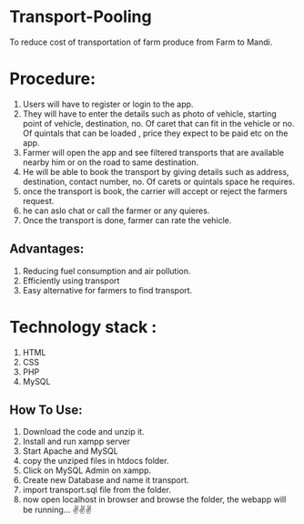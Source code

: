 # Transport-Pooling
 To reduce cost of  transportation of farm produce from Farm to Mandi.
 
 
# Procedure:
 
1. Users will have to register or login to the app.
2. They will have to enter the details such as photo of vehicle, starting point of vehicle, destination, no. Of caret that can fit in the vehicle or no. Of quintals that can be loaded , price they expect to be paid etc on the app. 
3. Farmer will open the app and see filtered   transports that are available nearby him or on the road to same destination. 
4. He will be able to book the transport by giving details such as address, destination, contact number, no. Of carets or quintals space he requires. 
5. once the transport is book, the carrier will accept or reject the farmers request. 
6. he can aslo chat or call the farmer or any quieres.
7. Once the transport is done, farmer can rate the vehicle.




## Advantages:
 
1. Reducing fuel consumption and air pollution.
2. Efficiently using transport
3. Easy alternative for farmers to find transport.



#  Technology stack :
1. HTML
2. CSS
3. PHP
4. MySQL



## How To Use:
1. Download the code and unzip it.
2. Install and run xampp server
3. Start Apache and MySQL
4. copy the unziped files in htdocs folder.
5. Click on MySQL Admin on xampp.
6. Create new Database and name it transport.
7. import transport.sql file from the folder.
8. now open localhost in browser and browse the folder, the webapp will be running... ✌✌✌

